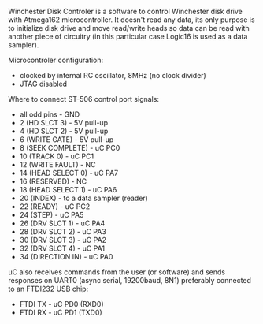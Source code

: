 Winchester Disk Controler is a software to control Winchester disk drive with Atmega162 microcontroller.
It doesn't read any data, its only purpose is to initialize disk drive and move read/write heads so data
can be read with another piece of circuitry (in this particular case Logic16 is used as a data sampler).

Microcontroler configuration:

* clocked by internal RC oscillator, 8MHz (no clock divider)
* JTAG disabled

Where to connect ST-506 control port signals:

* all odd pins - GND
* 2 (HD SLCT 3) - 5V pull-up
* 4 (HD SLCT 2) - 5V pull-up
* 6 (WRITE GATE) - 5V pull-up
* 8 (SEEK COMPLETE) - uC PC0
* 10 (TRACK 0) - uC PC1
* 12 (WRITE FAULT) - NC
* 14 (HEAD SELECT 0) - uC PA7
* 16 (RESERVED) - NC
* 18 (HEAD SELECT 1) - uC PA6
* 20 (INDEX) - to a data sampler (reader)
* 22 (READY) - uC PC2
* 24 (STEP) - uC PA5
* 26 (DRV SLCT 1) - uC PA4
* 28 (DRV SLCT 2) - uC PA3
* 30 (DRV SLCT 3) - uC PA2
* 32 (DRV SLCT 4) - uC PA1
* 34 (DIRECTION IN) - uC PA0

uC also receives commands from the user (or software) and sends responses on UART0
(async serial, 19200baud, 8N1) preferably connected to an FTDI232 USB chip:

* FTDI TX - uC PD0 (RXD0)
* FTDI RX - uC PD1 (TXD0)

